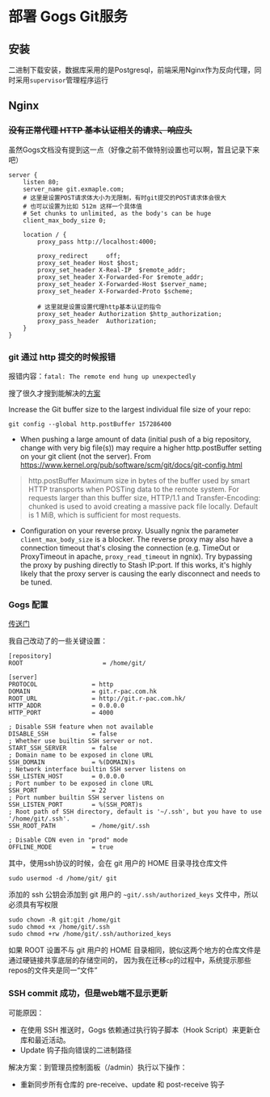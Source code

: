 # 部署 Gogs Git服务

## 安装
二进制下载安装，数据库采用的是Postgresql，前端采用Nginx作为反向代理，同时采用`supervisor`管理程序运行

## Nginx

### ~~没有正常代理 HTTP 基本认证相关的请求、响应头~~

虽然Gogs文档没有提到这一点（好像之前不做特别设置也可以啊，暂且记录下来吧）

```
server {
    listen 80;
    server_name git.exmaple.com;
    # 这里是设置POST请求体大小为无限制，有时git提交的POST请求体会很大
    # 也可以设置为比如 512m 这样一个具体值
    # Set chunks to unlimited, as the body's can be huge
    client_max_body_size 0;

    location / {
        proxy_pass http://localhost:4000;

        proxy_redirect     off;
        proxy_set_header Host $host;
        proxy_set_header X-Real-IP  $remote_addr;
        proxy_set_header X-Forwarded-For $remote_addr;
        proxy_set_header X-Forwarded-Host $server_name;
        proxy_set_header X-Forwarded-Proto $scheme;

        # 这里就是设置设置代理http基本认证的指令
        proxy_set_header Authorization $http_authorization;
        proxy_pass_header  Authorization;
    }
}
```

### git 通过 http 提交的时候报错

报错内容：`fatal: The remote end hung up unexpectedly`

搜了很久才搜到能解决的[方案](https://confluence.atlassian.com/stashkb/error-rpc-failed-result-22-push-to-stash-fails-604537633.html)

Increase the Git buffer size to the largest individual file size of your repo:

    git config --global http.postBuffer 157286400

- When pushing a large amount of data (initial push of a big repository, change with very big file(s)) may require a higher http.postBuffer setting on your git client (not the server). From https://www.kernel.org/pub/software/scm/git/docs/git-config.html

>http.postBuffer
>Maximum size in bytes of the buffer used by smart HTTP transports when POSTing data to the remote system. For requests larger than this buffer size, HTTP/1.1 and Transfer-Encoding: chunked is used to avoid creating a massive pack file locally. Default is 1 MiB, which is sufficient for most requests.
- Configuration on your reverse proxy. Usually ngnix the parameter `client_max_body_size` is a blocker. The reverse proxy may also have a connection timeout that's closing the connection (e.g. TimeOut or ProxyTimeout in apache, `proxy_read_timeout` in ngnix). Try bypassing the proxy by pushing directly to Stash IP:port. If this works, it's highly likely that the proxy server is causing the early disconnect and needs to be tuned.

### Gogs 配置

[传送门](https://gogs.io/docs/advanced/configuration_cheat_sheet)

我自己改动了的一些关键设置：

```
[repository]
ROOT                      = /home/git/

[server]
PROTOCOL               = http
DOMAIN                 = git.r-pac.com.hk
ROOT_URL               = http://git.r-pac.com.hk/
HTTP_ADDR              = 0.0.0.0
HTTP_PORT              = 4000

; Disable SSH feature when not available
DISABLE_SSH            = false
; Whether use builtin SSH server or not.
START_SSH_SERVER       = false
; Domain name to be exposed in clone URL
SSH_DOMAIN             = %(DOMAIN)s
; Network interface builtin SSH server listens on
SSH_LISTEN_HOST        = 0.0.0.0
; Port number to be exposed in clone URL
SSH_PORT               = 22
; Port number builtin SSH server listens on
SSH_LISTEN_PORT        = %(SSH_PORT)s
; Root path of SSH directory, default is '~/.ssh', but you have to use '/home/git/.ssh'.
SSH_ROOT_PATH          = /home/git/.ssh

; Disable CDN even in "prod" mode
OFFLINE_MODE           = true
```

其中，使用ssh协议的时候，会在 git 用户的 HOME 目录寻找仓库文件

    sudo usermod -d /home/git/ git

添加的 ssh 公钥会添加到 git 用户的 `~git/.ssh/authorized_keys` 文件中，所以必须具有写权限

    sudo chown -R git:git /home/git
    sudo chmod +x /home/git/.ssh
    sudo chmod +rw /home/git/.ssh/authorized_keys

如果 ROOT 设置不与 git 用户的 HOME 目录相同，貌似这两个地方的仓库文件是通过硬链接共享底层的存储空间的，
因为我在迁移`cp`的过程中，系统提示那些repos的文件夹是同一“文件”

### SSH commit 成功，但是web端不显示更新


可能原因：
- 在使用 SSH 推送时，Gogs 依赖通过执行钩子脚本（Hook Script）来更新仓库和最近活动。
- Update 钩子指向错误的二进制路径

解决方案：到管理员控制面板（/admin）执行以下操作：

- 重新同步所有仓库的 pre-receive、update 和 post-receive 钩子
